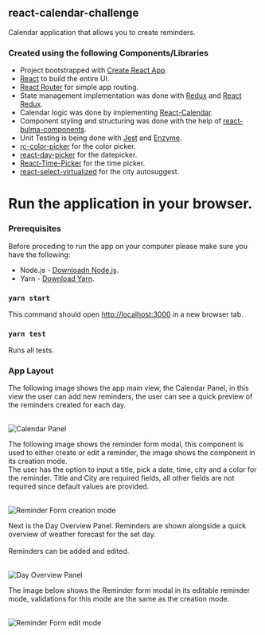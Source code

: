 ## react-calendar-challenge

Calendar application that allows you to create reminders.

### Created using the following Components/Libraries
* Project bootstrapped with [Create React App](https://github.com/facebook/create-react-app).
* [React](https://github.com/facebook/react) to build the entire UI.
* [React Router](https://github.com/ReactTraining/react-router) for simple app routing.
* State management implementation was done with [Redux](https://github.com/reduxjs/redux) and [React Redux](https://github.com/reduxjs/react-redux).
* Calendar logic was done by implementing [React-Calendar](https://github.com/wojtekmaj/react-calendar#readme).
* Component styling and structuring was done with the help of [react-bulma-components](https://github.com/couds/react-bulma-components#readme).
* Unit Testing is being done with [Jest](https://github.com/facebook/jest) and [Enzyme](https://github.com/airbnb/enzyme).
* [rc-color-picker](https://github.com/react-component/color-picker#readme) for the color picker.
* [react-day-picker](https://github.com/gpbl/react-day-picker) for the datepicker.
* [React-Time-Picker](https://github.com/wojtekmaj/react-time-picker#readme) for the  time picker.
* [react-select-virtualized](https://github.com/guiyep/react-select-virtualized#readme) for the city autosuggest.

# Run the application in your browser.

### Prerequisites
Before proceding to run the app on your computer please make sure you have the following:
- Node.js - [Downloadn Node.js](https://nodejs.org/en/download/).
- Yarn - [Download Yarn](https://yarnpkg.com/en/docs/install#windows-stable).

### `yarn start`
This command should open [http://localhost:3000](http://localhost:3000) in a new browser tab.

### `yarn test`
Runs all tests.<br />

### App Layout

The following image shows the app main view, the Calendar Panel, in this view the user can add new reminders, the user can see a quick preview of the reminders created for each day.

<br />

<img src="https://i.ibb.co/4YSnDTy/react-calendar-challenge-calendar-panel.png" alt="Calendar Panel">

The following image shows the reminder form modal, this component is used to either create or edit a reminder, the image shows the component in its creation mode. <br />
The user has the option to input a title, pick a date, time, city and a color for the reminder. Title and City are required fields, all other fields are not required since default values are provided.

<br />

<img src="https://i.ibb.co/YppzwqK/react-calendar-challenge-reminder-form-creation.png" alt="Reminder Form creation mode">

Next is the Day Overview Panel. Reminders are shown alongside a quick overview of weather forecast for the set day.<br />
<br />
Reminders can be added and edited.

<br />

<img src="https://i.ibb.co/5Y5DFzT/react-calendar-challenge-day-overview-panel.png" alt="Day Overview Panel">

<br />

The image below shows the Reminder form modal in its editable reminder mode, validations for this mode are the same as the creation mode.

<br />

<img src="https://i.ibb.co/HthRk7b/react-calendar-challenge-reminder-form-edit.png" alt="Reminder Form edit mode">

<br />